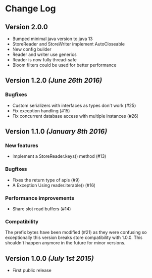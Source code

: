 Change Log
==========

Version 2.0.0
--------------------------
- Bumped minimal java version to java 13
- StoreReader and StoreWriter implement AutoCloseable
- New config builder
- Reader and writer use generics
- Reader is now fully thread-safe
- Bloom filters could be used for better performance


Version 1.2.0 *(June 26th 2016)*
--------------------------

### Bugfixes

- Custom serializers with interfaces as types don't work (#25)
- Fix exception handling (#15)
- Fix concurrent database access with multiple instances (#26)

Version 1.1.0 *(January 8th 2016)*
--------------------------

### New features

- Implement a StoreReader.keys() method (#13)

### Bugfixes

- Fixes the return type of apis (#9)
- A Exception Using reader.iterable() (#16)

### Performance improvements

- Share slot read buffers (#14)

### Compatibility

The prefix bytes have been modified (#21) as they were confusing so exceptionally this version breaks store compatibility with 1.0.0. This shouldn't happen anymore in the future for minor versions.

Version 1.0.0 *(July 1st 2015)*
--------------------------
 *  First public release